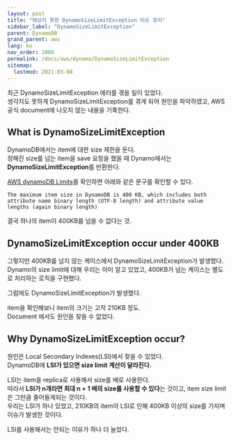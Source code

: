 ```yaml
---
layout: post
title: "예상치 못한 DynamoSizeLimitException 이슈 정리"
sidebar_label: "DynamoSizeLimitException"
parent: DynamoDB
grand_parent: aws
lang: ko
nav_order: 1000
permalink: /docs/aws/dynamo/DynamoSizeLimitException
sitemap:
  lastmod: 2021-03-08
---
```


최근 DynamoSizeLimitException 에러를 겪을 일이 있었다.  
생각지도 못하게 DynamoSizeLimitException를 겪게 되어 원인을 파악하였고, AWS 공식 document에 나오지 않는 내용을 기록한다.

## What is DynamoSizeLimitException

DynamoDB에서는 item에 대한 size 제한을 둔다.  
정해진 size를 넘는 item을 save 요청을 했을 때 Dynamo에서는 **DynamoSizeLimitException**를 반환한다.

[AWS dynamoDB Limits](https://docs.aws.amazon.com/amazondynamodb/latest/developerguide/ServiceQuotas.html#limits-items)를 확인하면 아래와 같은 문구를 확인할 수 있다.

```
The maximum item size in DynamoDB is 400 KB, which includes both attribute name binary length (UTF-8 length) and attribute value lengths (again binary length)
```

결국 하나의 item이 400KB를 넘을 수 없다는 것.


## DynamoSizeLimitException occur under 400KB

그렇지만 400KB를 넘지 않는 케이스에서 DynamoSizeLimitException가 발생했다.  
Dynamo의 size limit에 대해 우리는 이미 알고 있었고, 400KB가 넘는 케이스는 별도로 처리하는 로직을 구현했다.

그럼에도 DynamoSizeLimitException가 발생했다.

item을 확인해보니 item의 크기는 고작 210KB 정도.  
Document 에서도 원인을 찾을 수 없었다.

## Why DynamoSizeLimitException occur?

원인은 Local Secondary Indexes(LSI)에서 찾을 수 있었다.  
DynamoDB에 **LSI가 있으면 size limit 계산이 달라진다.**

LSI는 item을 replica로 사용해서 size를 배로 사용한다.  
따라서 **LSI가 n개라면 최대 n + 1 배의 size를 사용할 수 있다**는 것이고, item size limit은 그만큼 줄어들게되는 것이다.  
우리는 LSI가 하나 있었고, 210KB의 item이 LSI로 인해 400KB 이상의 size를 가지며 이슈가 발생한 것이다.

LSI를 사용해서는 안되는 이유가 하나 더 늘었다.
